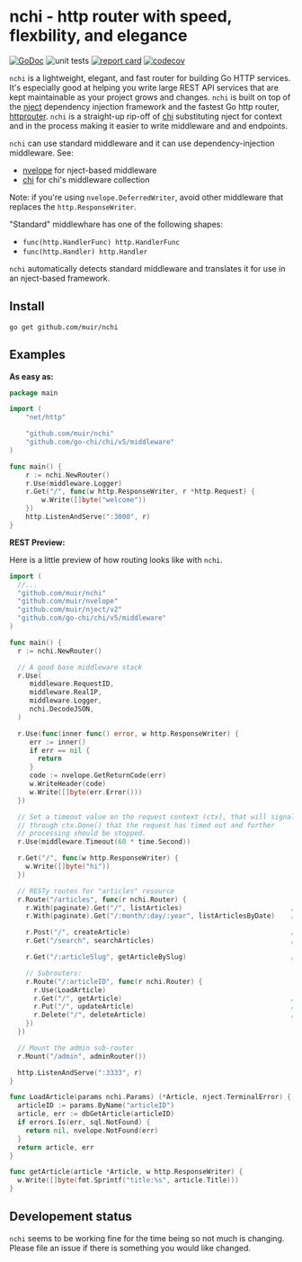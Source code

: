 # nchi - http router with speed, flexbility, and elegance

[![GoDoc](https://godoc.org/github.com/muir/nchi?status.png)](https://pkg.go.dev/github.com/muir/nchi)
![unit tests](https://github.com/muir/nchi/actions/workflows/go.yml/badge.svg)
[![report card](https://goreportcard.com/badge/github.com/muir/nchi)](https://goreportcard.com/report/github.com/muir/nchi)
[![codecov](https://codecov.io/gh/muir/nchi/branch/main/graph/badge.svg)](https://codecov.io/gh/muir/nchi)

<!---
This readme is heavily based upon the README.md in https://github.com/go-chi/chi.
--->

`nchi` is a lightweight, elegant, and fast router for building Go HTTP services. It's
especially good at helping you write large REST API services that are kept maintainable as your
project grows and changes. `nchi` is built on top of the 
[nject](https://github.com/muir/nject) dependency injection framework and 
the fastest Go http router, [httprouter](https://github.com/julienschmidt/httprouter).
`nchi` is a straight-up rip-off of [chi](https://github.com/go-chi/chi)
substituting nject for context and in the process making it easier to write middleware and
and endpoints.

`nchi` can use standard middleware and it can use dependency-injection middleware.  See:

- [nvelope](https://github.com/muir/nvelope) for nject-based middleware
- [chi](https://pkg.go.dev/github.com/go-chi/chi/middleware) for chi's middleware collection

Note: if you're using `nvelope.DeferredWriter`, avoid other middleware that replaces
the `http.ResponseWriter`.

"Standard" middlewhare has one of the following shapes:

- `func(http.HandlerFunc) http.HandlerFunc`
- `func(http.Handler) http.Handler`

`nchi` automatically detects standard middleware and translates it for use in
an nject-based framework.

## Install

	go get github.com/muir/nchi

## Examples

**As easy as:**

```go
package main

import (
	"net/http"

	"github.com/muir/nchi"
	"github.com/go-chi/chi/v5/middleware"
)

func main() {
	r := nchi.NewRouter()
	r.Use(middleware.Logger)
	r.Get("/", func(w http.ResponseWriter, r *http.Request) {
		w.Write([]byte("welcome"))
	})
	http.ListenAndServe(":3000", r)
}
```

**REST Preview:**

Here is a little preview of how routing looks like with `nchi`. 

```go
import (
  //...
  "github.com/muir/nchi"
  "github.com/muir/nvelope"
  "github.com/muir/nject/v2"
  "github.com/go-chi/chi/v5/middleware"
)

func main() {
  r := nchi.NewRouter()

  // A good base middleware stack
  r.Use(
     middleware.RequestID, 
     middleware.RealIP, 
     middleware.Logger,
     nchi.DecodeJSON,
  )

  r.Use(func(inner func() error, w http.ResponseWriter) {
     err := inner()
     if err == nil { 
       return
     }
     code := nvelope.GetReturnCode(err)
     w.WriteHeader(code)
     w.Write([]byte(err.Error()))
  })

  // Set a timeout value on the request context (ctx), that will signal
  // through ctx.Done() that the request has timed out and further
  // processing should be stopped.
  r.Use(middleware.Timeout(60 * time.Second))

  r.Get("/", func(w http.ResponseWriter) {
    w.Write([]byte("hi"))
  })

  // RESTy routes for "articles" resource
  r.Route("/articles", func(r nchi.Router) {
    r.With(paginate).Get("/", listArticles)                           // GET /articles
    r.With(paginate).Get("/:month/:day/:year", listArticlesByDate)    // GET /articles/01-16-2017

    r.Post("/", createArticle)                                        // POST /articles
    r.Get("/search", searchArticles)                                  // GET /articles/search

    r.Get("/:articleSlug", getArticleBySlug)                          // GET /articles/home-is-toronto

    // Subrouters:
    r.Route("/:articleID", func(r nchi.Router) {
      r.Use(LoadArticle)
      r.Get("/", getArticle)                                          // GET /articles/123
      r.Put("/", updateArticle)                                       // PUT /articles/123
      r.Delete("/", deleteArticle)                                    // DELETE /articles/123
    })
  })

  // Mount the admin sub-router
  r.Mount("/admin", adminRouter())

  http.ListenAndServe(":3333", r)
}

func LoadArticle(params nchi.Params) (*Article, nject.TerminalError) {
  articleID := params.ByName("articleID")
  article, err := dbGetArticle(articleID)
  if errors.Is(err, sql.NotFound) {
    return nil, nvelope.NotFound(err)
  }
  return article, err
}

func getArticle(article *Article, w http.ResponseWriter) {
  w.Write([]byte(fmt.Sprintf("title:%s", article.Title)))
}
```

## Developement status

`nchi` seems to be working fine for the time being so not much is changing. Please file
an issue if there is something you would like changed.
